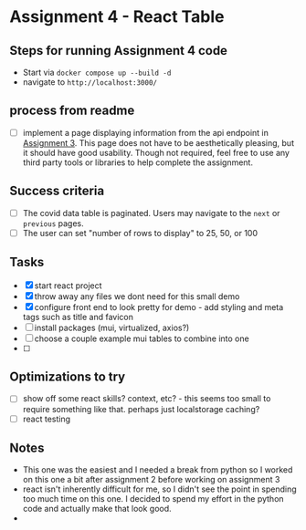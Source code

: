 # Assignment 4 - React Table

## Steps for running Assignment 4 code

- Start via `docker compose up --build -d`
- navigate to `http://localhost:3000/`

## process from readme

- [ ] implement a page displaying information from the api endpoint in [Assignment 3](#assignment-3---working-with-apis). This page does not have to be aesthetically pleasing, but it should have good usability. Though not required, feel free to use any third party tools or libraries to help complete the assignment.

## Success criteria

- [ ] The covid data table is paginated. Users may navigate to the `next` or `previous` pages.
- [ ] The user can set "number of rows to display" to 25, 50, or 100

## Tasks

- [x] start react project
- [x] throw away any files we dont need for this small demo
- [x] configure front end to look pretty for demo - add styling and meta tags such as title and favicon
- [ ] install packages (mui, virtualized, axios?)
- [ ] choose a couple example mui tables to combine into one
- [ ]

## Optimizations to try

- [ ] show off some react skills? context, etc? - this seems too small to require something like that. perhaps just localstorage caching?
- [ ] react testing

## Notes

- This one was the easiest and I needed a break from python so I worked on this one a bit after assignment 2 before working on assignment 3
- react isn't inherently difficult for me, so I didn't see the point in spending too much time on this one. I decided to spend my effort in the python code and actually make that look good.
-
